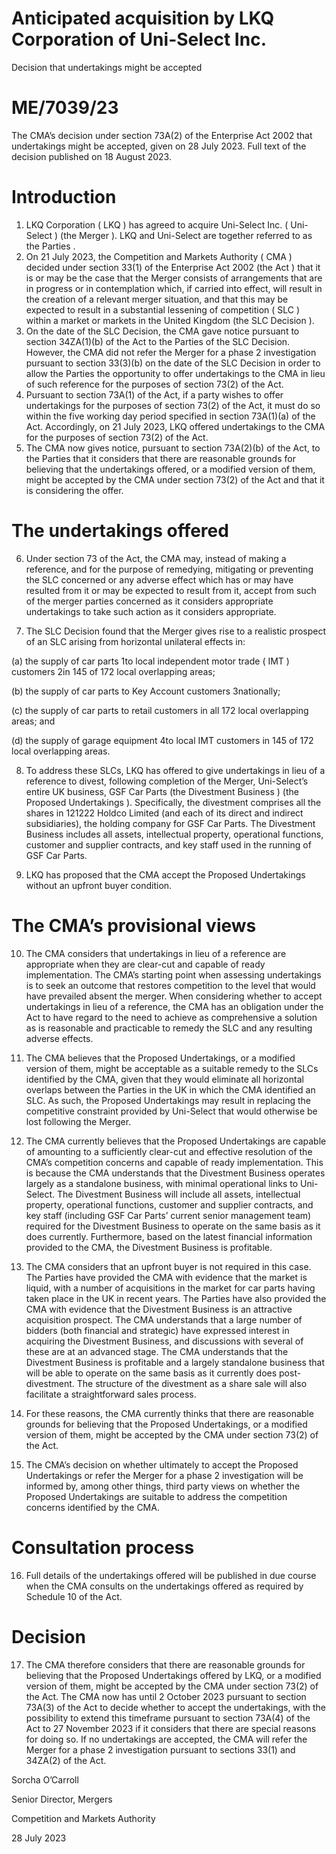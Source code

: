 # Anticipated acquisition by LKQ Corporation of Uni-Select Inc.

Decision that undertakings might be accepted

# ME/7039/23

The CMA’s decision under section 73A(2) of the Enterprise Act 2002 that undertakings might be accepted, given on 28 July 2023. Full text of the decision published on 18 August 2023.

# Introduction

1. LKQ Corporation ( LKQ ) has agreed to acquire Uni-Select Inc. ( Uni-Select ) (the Merger ). LKQ and Uni-Select are together referred to as the Parties .
2. On 21 July 2023, the Competition and Markets Authority ( CMA ) decided under section 33(1) of the Enterprise Act 2002 (the Act ) that it is or may be the case that the Merger consists of arrangements that are in progress or in contemplation which, if carried into effect, will result in the creation of a relevant merger situation, and that this may be expected to result in a substantial lessening of competition ( SLC ) within a market or markets in the United Kingdom (the SLC Decision ).
3. On the date of the SLC Decision, the CMA gave notice pursuant to section 34ZA(1)(b) of the Act to the Parties of the SLC Decision. However, the CMA did not refer the Merger for a phase 2 investigation pursuant to section 33(3)(b) on the date of the SLC Decision in order to allow the Parties the opportunity to offer undertakings to the CMA in lieu of such reference for the purposes of section 73(2) of the Act.
4. Pursuant to section 73A(1) of the Act, if a party wishes to offer undertakings for the purposes of section 73(2) of the Act, it must do so within the five working day period specified in section 73A(1)(a) of the Act. Accordingly, on 21 July 2023, LKQ offered undertakings to the CMA for the purposes of section 73(2) of the Act.
5. The CMA now gives notice, pursuant to section 73A(2)(b) of the Act, to the Parties that it considers that there are reasonable grounds for believing that the undertakings offered, or a modified version of them, might be accepted by the CMA under section 73(2) of the Act and that it is considering the offer.

# The undertakings offered

6. Under section 73 of the Act, the CMA may, instead of making a reference, and for the purpose of remedying, mitigating or preventing the SLC concerned or any adverse effect which has or may have resulted from it or may be expected to result from it, accept from such of the merger parties concerned as it considers appropriate undertakings to take such action as it considers appropriate.

7. The SLC Decision found that the Merger gives rise to a realistic prospect of an SLC arising from horizontal unilateral effects in:


(a) the supply of car parts 1to local independent motor trade ( IMT ) customers 2in 145 of 172 local overlapping areas;

(b) the supply of car parts to Key Account customers 3nationally;

(c) the supply of car parts to retail customers in all 172 local overlapping areas; and

(d) the supply of garage equipment 4to local IMT customers in 145 of 172 local overlapping areas.

8. To address these SLCs, LKQ has offered to give undertakings in lieu of a reference to divest, following completion of the Merger, Uni-Select’s entire UK business, GSF Car Parts (the Divestment Business ) (the Proposed Undertakings ). Specifically, the divestment comprises all the shares in 121222 Holdco Limited (and each of its direct and indirect subsidiaries), the holding company for GSF Car Parts. The Divestment Business includes all assets, intellectual property, operational functions, customer and supplier contracts, and key staff used in the running of GSF Car Parts.

9. LKQ has proposed that the CMA accept the Proposed Undertakings without an upfront buyer condition.


# The CMA’s provisional views

10. The CMA considers that undertakings in lieu of a reference are appropriate when they are clear-cut and capable of ready implementation. The CMA’s starting point when assessing undertakings is to seek an outcome that restores competition to the level that would have prevailed absent the merger. When considering whether to accept undertakings in lieu of a reference, the CMA has an obligation under the Act to have regard to the need to achieve as comprehensive a solution as is reasonable and practicable to remedy the SLC and any resulting adverse effects.

11. The CMA believes that the Proposed Undertakings, or a modified version of them, might be acceptable as a suitable remedy to the SLCs identified by the CMA, given that they would eliminate all horizontal overlaps between the Parties in the UK in which the CMA identified an SLC. As such, the Proposed Undertakings may result in replacing the competitive constraint provided by Uni-Select that would otherwise be lost following the Merger.

12. The CMA currently believes that the Proposed Undertakings are capable of amounting to a sufficiently clear-cut and effective resolution of the CMA’s competition concerns and capable of ready implementation. This is because the CMA understands that the Divestment Business operates largely as a standalone business, with minimal operational links to Uni-Select. The Divestment Business will include all assets, intellectual property, operational functions, customer and supplier contracts, and key staff (including GSF Car Parts’ current senior management team) required for the Divestment Business to operate on the same basis as it does currently. Furthermore, based on the latest financial information provided to the CMA, the Divestment Business is profitable.

13. The CMA considers that an upfront buyer is not required in this case. The Parties have provided the CMA with evidence that the market is liquid, with a number of acquisitions in the market for car parts having taken place in the UK in recent years. The Parties have also provided the CMA with evidence that the Divestment Business is an attractive acquisition prospect. The CMA understands that a large number of bidders (both financial and strategic) have expressed interest in acquiring the Divestment Business, and discussions with several of these are at an advanced stage. The CMA understands that the Divestment Business is profitable and a largely standalone business that will be able to operate on the same basis as it currently does post-divestment. The structure of the divestment as a share sale will also facilitate a straightforward sales process.

14. For these reasons, the CMA currently thinks that there are reasonable grounds for believing that the Proposed Undertakings, or a modified version of them, might be accepted by the CMA under section 73(2) of the Act.

15. The CMA’s decision on whether ultimately to accept the Proposed Undertakings or refer the Merger for a phase 2 investigation will be informed by, among other things, third party views on whether the Proposed Undertakings are suitable to address the competition concerns identified by the CMA.


# Consultation process

16. Full details of the undertakings offered will be published in due course when the CMA consults on the undertakings offered as required by Schedule 10 of the Act.

# Decision

17. The CMA therefore considers that there are reasonable grounds for believing that the Proposed Undertakings offered by LKQ, or a modified version of them, might be accepted by the CMA under section 73(2) of the Act. The CMA now has until 2 October 2023 pursuant to section 73A(3) of the Act to decide whether to accept the undertakings, with the possibility to extend this timeframe pursuant to section 73A(4) of the Act to 27 November 2023 if it considers that there are special reasons for doing so. If no undertakings are accepted, the CMA will refer the Merger for a phase 2 investigation pursuant to sections 33(1) and 34ZA(2) of the Act.

Sorcha O’Carroll

Senior Director, Mergers

Competition and Markets Authority

28 July 2023
